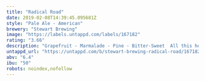 ```yaml
---
title: "Radical Road"
date: 2019-02-08T14:39:45.095681Z
style: "Pale Ale - American"
brewery: "Stewart Brewing"
image: "https://labels.untappd.com/labels/167182"
rating: "3.66"
description: "Grapefruit - Marmalade - Pine - Bitter-Sweet  All this hop is balanced with monumental quantities of British malted barley to create a 6.4% full bodied pale ale. Dangerously quaffable.  "
untappd_url: "https://untappd.com/b/stewart-brewing-radical-road/167182"
abv: "6.4"
ibu: "50"
robots: noindex,nofollow
---
```

